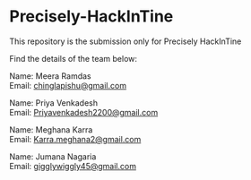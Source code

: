 # Precisely-HackInTine
This repository is the submission only for Precisely HackInTine

Find the details of the team below:

Name: Meera Ramdas<br>
Email: chinglapishu@gmail.com

Name: Priya Venkadesh<br>
Email: Priyavenkadesh2200@gmail.com

Name: Meghana Karra<br>
Email: Karra.meghana2@gmail.com

Name: Jumana Nagaria<br>
Email: gigglywiggly45@gmail.com
